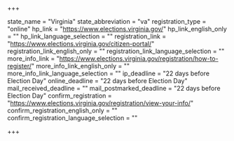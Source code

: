 +++

state_name = "Virginia"
state_abbreviation = "va"
registration_type = "online"
hp_link = "https://www.elections.virginia.gov/"
hp_link_english_only = ""
hp_link_language_selection = ""
registration_link = "https://www.elections.virginia.gov/citizen-portal/"
registration_link_english_only = ""
registration_link_language_selection = ""
more_info_link = "https://www.elections.virginia.gov/registration/how-to-register/"
more_info_link_english_only = ""
more_info_link_language_selection = ""
ip_deadline = "22 days before Election Day"
online_deadline = "22 days before Election Day"
mail_received_deadline = ""
mail_postmarked_deadline = "22 days before Election Day"
confirm_registration = "https://www.elections.virginia.gov/registration/view-your-info/"
confirm_registration_english_only = ""
confirm_registration_language_selection = ""

+++